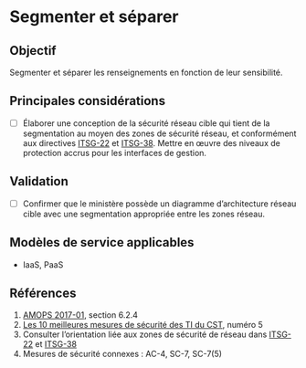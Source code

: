 # Segmenter et séparer

## Objectif

Segmenter et séparer les renseignements en fonction de leur sensibilité.

## Principales considérations

* [ ] Élaborer une conception de la sécurité réseau cible qui tient de la segmentation au moyen des zones de sécurité réseau, et conformément aux directives [ITSG-22](https://cyber.gc.ca/fr/orientation/exigences-de-base-en-matiere-de-securite-pour-les-zones-de-securite-de-reseau-au-sein) et [ITSG-38](https://cyber.gc.ca/fr/orientation/considerations-de-conception-relatives-au-positionnement-des-services-dans-les-zones). Mettre en œuvre des niveaux de protection accrus pour les interfaces de gestion.

## Validation

* [ ] Confirmer que le ministère possède un diagramme d’architecture réseau cible avec une segmentation appropriée entre les zones réseau.

## Modèles de service applicables

* IaaS, PaaS

## Références

1. [AMOPS 2017-01](https://www.canada.ca/fr/gouvernement/systeme/gouvernement-numerique/innovations-gouvernementales-numeriques/services-informatique-nuage/orientation-utilisation-securisee-services-commerciaux-informatique-nuage-amops.html), section 6.2.4
2. [Les 10 meilleures mesures de sécurité des TI du CST](https://www.cyber.gc.ca/fr/orientation/les-10-principales-mesures-de-securite-du-cst), numéro 5
3. Consulter l’orientation liée aux zones de sécurité de réseau dans [ITSG-22](https://cyber.gc.ca/fr/orientation/exigences-de-base-en-matiere-de-securite-pour-les-zones-de-securite-de-reseau-au-sein) et [ITSG-38](https://cyber.gc.ca/fr/orientation/considerations-de-conception-relatives-au-positionnement-des-services-dans-les-zones)
4. Mesures de sécurité connexes : AC-4, SC-7, SC-7(5)

